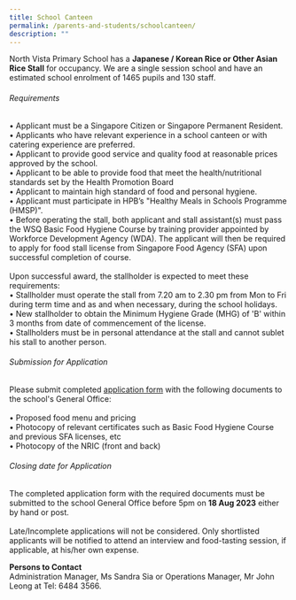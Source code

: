 ```yaml
---
title: School Canteen
permalink: /parents-and-students/schoolcanteen/
description: ""
---
```

North Vista Primary School has a **Japanese / Korean Rice or Other Asian Rice Stall** for occupancy. We are a single session school and have an estimated school enrolment of 1465 pupils and 130 staff.

###### Requirements
•	Applicant must be a Singapore Citizen or Singapore Permanent Resident. <br>
•	Applicants who have relevant experience in a school canteen or with catering experience are preferred. <br>
•	Applicant to provide good service and quality food at reasonable prices approved by the school.<br>
•	Applicant to be able to provide food that meet the health/nutritional standards set by the Health Promotion Board<br>
•	Applicant to maintain high standard of food and personal hygiene.<br>
•	Applicant must participate in HPB’s "Healthy Meals in Schools Programme (HMSP)".<br>
•	Before operating the stall, both applicant and stall assistant(s) must pass the WSQ Basic Food Hygiene Course by training provider appointed by Workforce Development Agency (WDA). The applicant will then be required to apply for food stall license from Singapore Food Agency (SFA) upon successful completion of course.
<br><br>
Upon successful award, the stallholder is expected to meet these requirements: <br>
•	Stallholder must operate the stall from 7.20 am to 2.30 pm from Mon to Fri during term time and as and when necessary, during the school holidays. <br>
•	New stallholder to obtain the Minimum Hygiene Grade (MHG) of 'B' within 3 months from date of commencement of the license. <br>
•	Stallholders must be in personal attendance at the stall and cannot sublet his stall to another person.

 ###### Submission for Application     
 
 Please submit completed [application form](/files/canteen_stall.pdf) with the following documents to the school's General Office: <br><br>
•	Proposed food menu and pricing <br>
•	Photocopy of relevant certificates such as Basic Food Hygiene Course and previous SFA licenses, etc <br>
•	Photocopy of the NRIC (front and back)

###### Closing date for Application <br>
The completed application form with the required documents must be submitted to the school General Office before 5pm on **18 Aug 2023** either by hand or post. <br><br>
Late/Incomplete applications will not be considered. Only shortlisted applicants will be notified to attend an interview and food-tasting session, if applicable, at his/her own expense.

**Persons to Contact** <br>
Administration Manager, Ms Sandra Sia or Operations Manager, Mr John Leong at                 Tel: 6484 3566.